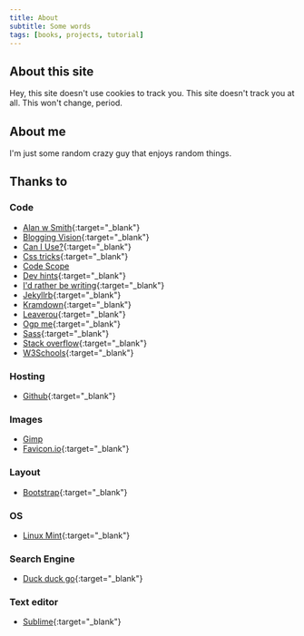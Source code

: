 ```yaml
---
title: About
subtitle: Some words
tags: [books, projects, tutorial]
---
```

## About this site

Hey, this site doesn't use cookies to track you. This site doesn't track you at all. This won't change, period.

## About me

I'm just some random crazy guy that enjoys random things.

## Thanks to

### Code
* [Alan w Smith](http://alanwsmith.com/jekyll-liquid-date-formatting-examples){:target="_blank"}
* [Blogging Vision](https://www.bloggingvision.com/sylish-blockquote-css-for-blogger/#tab-con-21){:target="_blank"}
* [Can I Use?](https://caniuse.com/){:target="_blank"}
* [Css tricks](https://css-tricks.com/couple-takes-sticky-footer/){:target="_blank"}
* [Code Scope](https://www.codesdope.com/blog/article/adding-outline-to-text-using-css/)
* [Dev hints](https://devhints.io/jekyll){:target="_blank"}
* [I'd rather be writing](https://idratherbewriting.com/documentation-theme-jekyll/mydoc_posts.html){:target="_blank"}
* [Jekyllrb](https://jekyllrb.com/docs/variables/){:target="_blank"}
* [Kramdown](https://kramdown.gettalong.org/){:target="_blank"}
* [Leaverou](https://leaverou.github.io/css3patterns/){:target="_blank"}
* [Ogp me](https://ogp.me/#types){:target="_blank"}
* [Sass](https://sass-lang.com/){:target="_blank"}
* [Stack overflow](https://stackoverflow.com/){:target="_blank"}
* [W3Schools](https://www.w3schools.com/){:target="_blank"}

### Hosting
* [Github](https://github.com/){:target="_blank"}

### Images
* [Gimp](https://www.gimp.org/)
* [Favicon.io](https://favicon.io/favicon-generator/){:target="_blank"}

### Layout
* [Bootstrap](https://getbootstrap.com/){:target="_blank"}

### OS
* [Linux Mint](https://linuxmint.com/){:target="_blank"}

### Search Engine
* [Duck duck go](https://duckduckgo.com/){:target="_blank"}

### Text editor
* [Sublime](https://www.sublimetext.com/){:target="_blank"}

